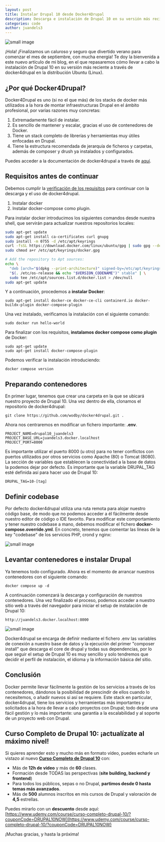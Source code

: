 ```yaml
---
layout: post
title: Instalar Drupal 10 desde Docker4Drupal
description: Descarga e instalación de Drupal 10 en su versión más reciente desde el stack Docker4Drupal en menos de 20 minutos.
categories: code
author: juandels3
---
```


![small image]({{site.baseurl}}/images/Drupal10_0.jpg)


¡Hola! ¡Finalizamos un caluroso y seguro que divertido verano para comenzar el mes de septiembre, con mucha energía!
Te doy la bienvenida a este nuevo artículo de mi blog, en el que repasaremos cómo llevar a cabo la instalación de Drupal 10 en su versión más reciente a través de docker4drupal en la distribución Ubuntu (Linux).

## ¿Por qué Docker4Drupal?

Docker4Drupal es uno (si no el que más) de los stacks de docker más utilizados a la hora de montar infraestructuras Drupal en el ámbito profesional, por varias razones muy concretas:

1. Extremadamente fácil de instalar.
2. Es sencillo de mantener y escalar, gracias el uso de contenedores de Docker.
3. Tiene un stack completo de librerías y herramientas muy útiles enfocadas en Drupal.
4. Tiene la estructura recomendada de jerarquía de ficheros y carpetas, además de composer y drush ya instalados y configurados.

Puedes acceder a la documentación de docker4drupal a través de [aquí](https://wodby.com/docs/1.0/stacks/drupal/local/).

## Requisitos antes de continuar

Debemos cumplir la [verificación de los requisitos](https://wodby.com/docs/1.0/stacks/drupal/local/#requirements) para continuar con la descarga y el uso de docker4drupal.

1. Instalar docker
2. Instalar docker-compose como plugin.

Para instalar docker introducimos los siguientes comandos desde nuestra shell, que servirán para actualizar nuestros repositorios locales:

```bash
sudo apt-get update
sudo apt-get install ca-certificates curl gnupg
sudo install -m 0755 -d /etc/apt/keyrings
curl -fsSL https://download.docker.com/linux/ubuntu/gpg | sudo gpg --dearmor -o /etc/apt/keyrings/docker.gpg
sudo chmod a+r /etc/apt/keyrings/docker.gpg

# Add the repository to Apt sources:
echo \
  "deb [arch="$(dpkg --print-architecture)" signed-by=/etc/apt/keyrings/docker.gpg] https://download.docker.com/linux/ubuntu \
  "$(. /etc/os-release && echo "$VERSION_CODENAME")" stable" | \
  sudo tee /etc/apt/sources.list.d/docker.list > /dev/null
sudo apt-get update
```

Y a continuación, procedemos a **instalar Docker**:

```console
sudo apt-get install docker-ce docker-ce-cli containerd.io docker-buildx-plugin docker-compose-plugin
```

Una vez instalado, verificamos la instalación con el siguiente comando:

```console
sudo docker run hello-world
```

Para finalizar con los requisitos, **instalamos docker compose como plugin** de Docker:

```console
sudo apt-get update
sudo apt-get install docker-compose-plugin
```

Podemos verificar la instalación introduciendo:

```console
docker compose version
```

## Preparando contenedores

En primer lugar, tenemos que crear una carpeta en la que se ubicará nuestro proyecto de Drupal 10.
Una vez dentro de ella, clonamos el repositorio de docker4drupal:

```console
git clone https://github.com/wodby/docker4drupal.git .
```

Ahora nos centraremos en modificar un fichero importante: **.env**.

    PROJECT_NAME=drupal10_juandels3
    PROJECT_BASE_URL=juandels3.docker.localhost
    PROJECT_PORT=8000

Es importante utilizar el puerto 8000 (u otro) para no tener conflictos con puertos utilizados por otros servicios como Apache (80) o Tomcat (8080).
La sección de variables que establecen la conectividad a la base de datos la podemos dejar por defecto.
Es importante que la variable DRUPAL_TAG esté definida así para hacer uso de Drupal 10:

    DRUPAL_TAG=10-[tag]

## Definir codebase

Por defecto docker4drupal utiliza una ruta remota para alojar nuestro código base, de modo que no podemos acceder a él fácilmente desde nuestro editor de código o IDE favorito. Para modificar este comportamiento y tener nuestro codebase a mano, debemos modificar el fichero **docker-compose.override.yml**.
En concreto, tenemos que comentar las líneas de la key "codebase" de los servicios PHP, crond y nginx:

![small image]({{site.baseurl}}/images/drupal10_1.png)

## Levantar contenedores e instalar Drupal

Ya tenemos todo configurado. Ahora es el momento de arrancar nuestros contenedores con el siguiente comando:

```console
docker compose up -d
```

A continuación comenzará la descarga y configuración de nuestros contenedores. Una vez finalizado el proceso, podemos acceder a nuestro sitio web a través del navegador para iniciar el setup de instalación de Drupal 10:

    http://juandels3.docker.localhost:8000

![small image]({{site.baseurl}}/images/drupal10_2.png)

Docker4drupal se encarga de definir mediante el fichero .env las variables de conexión a nuestro base de datos y la ejecución del primer "composer install" que descarga el core de drupal y todas sus dependencias, por lo que seguir el setup de Drupal 10 es muy sencillo y solo tendremos que decidir el perfil de instalación, el idioma y la información básica del sitio.

## Conclusión

Docker permite llevar fácilmente la gestión de los servicios a través de los contenedores, dándonos la posibilidad de prescindir de ellos cuando lo necesitemos, o añadir nuevos si así se requiere.
Este stack en particular, docker4drupal, tiene los servicios y herramientas más importantes y solicitados a la hora de llevar a cabo proyectos con Drupal; todo desde una fácil gestión y lo más importante: una garantía a la escalabilidad y al soporte de un proyecto web con Drupal.

## Curso Completo de Drupal 10: ¡actualízate al máximo nivel!

Si quieres aprender esto y mucho más en formato vídeo, puedes echarle un vistazo al nuevo [**Curso Completo de Drupal 10**](https://www.udemy.com/course/curso-completo-drupal-10/?couponCode=DRUPAL10NOW) con:

- Más de **12h de vídeo** y más de **60** clases.
- Formación desde TODAS las perspectivas (**site building, backend y frontend**)
- Para todos los públicos, sepas o no Drupal, **partimos desde 0 hasta temas más avanzados**.
- Más de **500** alumnos inscritos en mis cursos de Drupal y valoración de **4,5** estrellas.

Puedes mirarlo con un **descuento** desde aquí: [https://www.udemy.com/course/curso-completo-drupal-10/?couponCode=DRUPAL10NOW](https://www.udemy.com/course/curso-completo-drupal-10/?couponCode=DRUPAL10NOW)

¡Muchas gracias, y hasta la próxima!